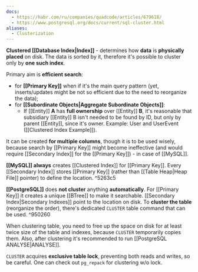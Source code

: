 ```yaml
---
docs:
  - https://habr.com/ru/companies/quadcode/articles/679618/
  - https://www.postgresql.org/docs/current/sql-cluster.html
aliases:
  - Clusterization
---
```

**Clustered [[Database Index|Index]]** -  determines how **data** is **physically placed** on disk. The data is sorted by it, therefore it's possible to cluster only by **one such index**.

Primary aim is **efficient search**:
- for **[[Primary Key]]** when if it's the main query pattern (yet, inserts/updates might be not so efficient due to the need to reorganize the data);
- for **[[Subordinate Objects|Aggregate Subordinate Objects]]**:
	- If [[Entity]] **A** has **full ownership** over [[Entity]] **B**, 
	  it's reasonable that subsidiary [[Entity]] B isn't needed to be found by ID, but only by parent [[Entity]], since it's owner. Example: User and UserEvent ([[Clustered Index Example]]).

It can be created **for multiple columns**, though it is to be used wisely, because search by [[Primary Key]] might become ineffective (and would require [[Secondary Index]] for the [[Primary Key]]) - in case of [[MySQL]].

**[[MySQL]] always** creates [[Clustered Index]] for [[Primary Key]].
Every [[Secondary Index]] stores [[Primary Key]] (rather than [[Table Heap|Heap File]] pointer) to define the location. ^5263c5

**[[PostgreSQL]]** does **not cluster** anything **automatically**. 
For [[Primary Key]] it creates a unique [[BTree]] to make it searchable. [[Secondary Index|Secondary Indexes]] point to the location on disk.
To **cluster the table** (reorganize the order), there's dedicated `CLUSTER` table command that can be used. ^950260

When clustering table, you need to free up the space on disk for at least twice size of the table and indexes, because `CLUSTER` temporarily copies them. Also, after clustering it's recommended to run [[PostgreSQL ANALYSE|ANALYSE]].

`CLUSTER` acquires **exclusive table lock**, preventing both reads and writes, so be careful. One can check out `pg_repack` for clustering w/o lock.

